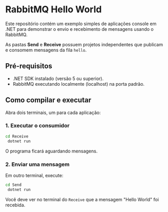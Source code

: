 # RabbitMQ Hello World

Este repositório contém um exemplo simples de aplicações console em .NET para demonstrar o envio e recebimento de mensagens usando o RabbitMQ.

As pastas **Send** e **Receive** possuem projetos independentes que publicam e consomem mensagens da fila `hello`.

## Pré-requisitos

- .NET SDK instalado (versão 5 ou superior).
- RabbitMQ executando localmente (localhost) na porta padrão.

## Como compilar e executar

Abra dois terminais, um para cada aplicação:

### 1. Executar o consumidor
```bash
cd Receive
 dotnet run
```
O programa ficará aguardando mensagens.

### 2. Enviar uma mensagem
Em outro terminal, execute:
```bash
cd Send
 dotnet run
```
Você deve ver no terminal do `Receive` que a mensagem "Hello World" foi recebida.


